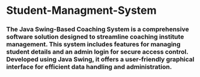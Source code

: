 # Student-Managment-System
### The Java Swing-Based Coaching System is a comprehensive software solution designed to streamline coaching institute management. This system includes features for managing student details and an admin login for secure access control. Developed using Java Swing, it offers a user-friendly graphical interface for efficient data handling and administration.
